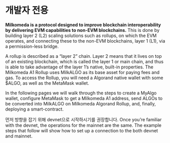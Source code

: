 # 개발자 전용

**Milkomeda is a protocol designed to improve blockchain interoperability by delivering EVM capabilities to non-EVM blockchains.** This is done by building layer 2 (L2) scaling solutions such as rollups, on which the EVM operates, and connecting these to the non-EVM blockchains, layer 1 (L1), via a permission-less bridge.

A rollup is described as a “layer 2” chain. Layer 2 means that it lives on top of an existing blockchain, which is called the layer 1 or main chain, and thus is able to take advantage of the layer 1’s native, built-in properties. The Milkomeda A1 Rollup uses MilkALGO as its base asset for paying fees and gas. To access the Rollup, you will need a Algorand native wallet with some $ALGO, as well as the MetaMask wallet.

In the following pages we will walk through the steps to create a MyAlgo wallet, configure MetaMask to get a Milkomeda A1 address,  send ALGOs to be converted into MilkALGO on Milkomeda Algorand Rollup, and, finally, deploying a smart-contract.

먼저 방향을 잡기 위해 devnet으로 시작하시기를 권장합니다. Once you’re familiar with the devnet, the operations for the mainnet are the same. The example steps that follow will show how to set up a connection to the both devnet and mainnet.
